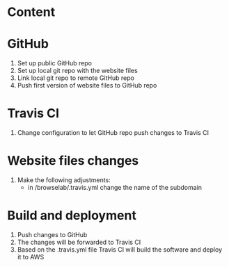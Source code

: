 # Content

# GitHub
1. Set up public GitHub repo
2. Set up local git repo with the website files
3. Link local git repo to remote GitHub repo
4. Push first version of website files to GitHub repo

# Travis CI
1. Change configuration to let GitHub repo push changes to Travis CI

# Website files changes
1. Make the following adjustments:
    - in /browselab/.travis.yml change the name of the subdomain

# Build and deployment
1. Push changes to GitHub
2. The changes will be forwarded to Travis CI
3. Based on the .travis.yml file Travis CI will build the software and deploy it to AWS
